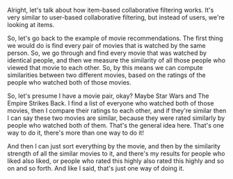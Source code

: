 Alright, let's talk about how item-based collaborative filtering works. It's very similar to user-based collaborative filtering, but instead of users, we're looking at items.

So, let's go back to the example of movie recommendations. The first thing we would do is find every pair of movies that is watched by the same person. So, we go through and find every movie that was watched by identical people, and then we measure the similarity of all those people who viewed that movie to each other. So, by this means we can compute similarities between two different movies, based on the ratings of the people who watched both of those movies.

So, let's presume I have a movie pair, okay? Maybe Star Wars and The Empire Strikes Back. I find a list of everyone who watched both of those movies, then I compare their ratings to each other, and if they're similar then I can say these two movies are similar, because they were rated similarly by people who watched both of them. That's the general idea here. That's one way to do it, there's more than one way to do it!

And then I can just sort everything by the movie, and then by the similarity strength of all the similar movies to it, and there's my results for people who liked also liked, or people who rated this highly also rated this highly and so on and so forth. And like I said, that's just one way of doing it.
